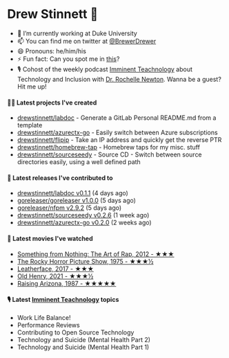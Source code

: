 
# Drew Stinnett 👋

- 🔭 I’m currently working at Duke University
- 📫 You can find me on twitter at [@BrewerDrewer](https://twitter.com/BrewerDrewer)
- 😄 Pronouns: he/him/his
- ⚡ Fun fact: Can you spot me in [this](https://www.youtube.com/watch?v=oL9WnB0qHBA)?
- 🎙 Cohost of the weekly podcast [Imminent Teachnology](https://podcast.imminentteachnology.com/) about Technology and Inclusion with [Dr. Rochelle Newton](https://www.linkedin.com/in/drrochellenewton/). Wanna be a guest? Hit me up!

#### 👨‍💻 Latest projects I've created
- [drewstinnett/labdoc](https://github.com/drewstinnett/labdoc) - Generate a GitLab Personal README.md from a template
- [drewstinnett/azurectx-go](https://github.com/drewstinnett/azurectx-go) - Easily switch between Azure subscriptions
- [drewstinnett/flipip](https://github.com/drewstinnett/flipip) - Take an IP address and quickly get the reverse PTR
- [drewstinnett/homebrew-tap](https://github.com/drewstinnett/homebrew-tap) - Homebrew taps for my misc. stuff
- [drewstinnett/sourceseedy](https://github.com/drewstinnett/sourceseedy) - Source CD - Switch between source directories easily, using a well defined path

#### 🚀 Latest releases I've contributed to
- [drewstinnett/labdoc v0.1.1](https://github.com/drewstinnett/labdoc/releases/tag/v0.1.1) (4 days ago)
- [goreleaser/goreleaser v1.0.0](https://github.com/goreleaser/goreleaser/releases/tag/v1.0.0) (5 days ago)
- [goreleaser/nfpm v2.9.2](https://github.com/goreleaser/nfpm/releases/tag/v2.9.2) (5 days ago)
- [drewstinnett/sourceseedy v0.2.6](https://github.com/drewstinnett/sourceseedy/releases/tag/v0.2.6) (1 week ago)
- [drewstinnett/azurectx-go v0.2.0](https://github.com/drewstinnett/azurectx-go/releases/tag/v0.2.0) (2 weeks ago)

#### 🍿 Latest movies I've watched
- [Something from Nothing: The Art of Rap, 2012 - ★★★](https://letterboxd.com/mondodrew/film/something-from-nothing-the-art-of-rap/)
- [The Rocky Horror Picture Show, 1975 - ★★★½](https://letterboxd.com/mondodrew/film/the-rocky-horror-picture-show/)
- [Leatherface, 2017 - ★★★](https://letterboxd.com/mondodrew/film/leatherface/)
- [Old Henry, 2021 - ★★★½](https://letterboxd.com/mondodrew/film/old-henry/)
- [Raising Arizona, 1987 - ★★★★★](https://letterboxd.com/mondodrew/film/raising-arizona/)

#### 🎙 Latest [Imminent Teachnology](https://podcast.imminentteachnology.com/) topics
- Work Life Balance!
- Performance Reviews
- Contributing to Open Source Technology
- Technology and Suicide (Mental Health Part 2)
- Technology and Suicide (Mental Health Part 1)